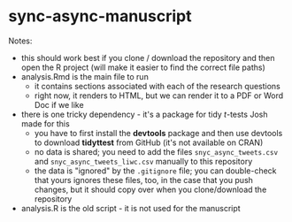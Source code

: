 # sync-async-manuscript

Notes:

- this should work best if you clone / download the repository and then open the R project (will make it easier to find the correct file paths)
- analysis.Rmd is the main file to run
  - it contains sections associated with each of the research questions
  - right now, it renders to HTML, but we can render it to a PDF or Word Doc if we like
- there is one tricky dependency - it's a package for tidy *t*-tests Josh made for this
  - you have to first install the **devtools** package and then use devtools to download **tidyttest** from GitHub (it's not available on CRAN)
  - no data is shared; you need to add the files `snyc_async_tweets.csv` and `snyc_async_tweets_liwc.csv` manually to this repository
  - the data is "ignored" by the `.gitignore` file; you can double-check that yours ignores these files, too, in the case that you push changes, but it should copy over when you clone/download the repository
- analysis.R is the old script - it is not used for the manuscript 
